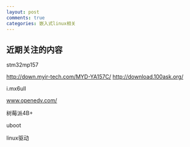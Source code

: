 ```yaml
---
layout: post
comments: true
categories: 嵌入式linux相关
---
```


## 近期关注的内容

stm32mp157


http://down.myir-tech.com/MYD-YA157C/
http://download.100ask.org/

i.mx6ull

www.openedv.com/

树莓派4B+

uboot

linux驱动
